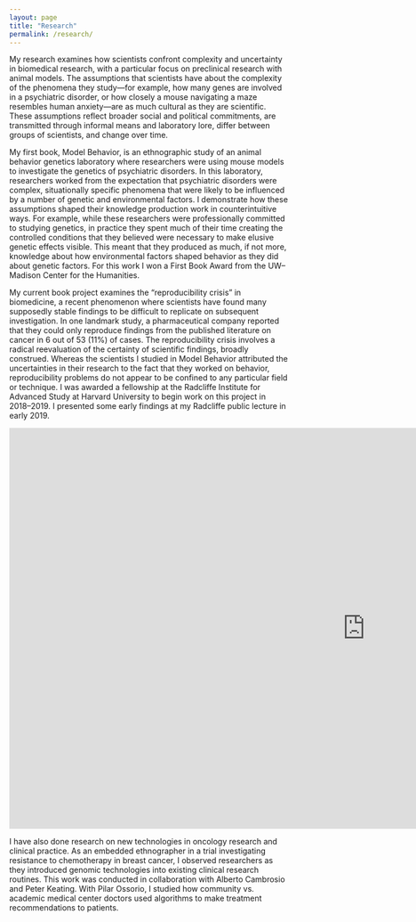 ```yaml
---
layout: page
title: "Research"
permalink: /research/
---
```


My research examines how scientists confront complexity and uncertainty in biomedical research, with a particular focus on preclinical research with animal models. The assumptions that scientists have about the complexity of the phenomena they study—for example, how many genes are involved in a psychiatric disorder, or how closely a mouse navigating a maze resembles human anxiety—are as much cultural as they are scientific. These assumptions reflect broader social and political commitments, are transmitted through informal means and laboratory lore, differ between groups of scientists, and change over time.

My first book, Model Behavior, is an ethnographic study of an animal behavior genetics laboratory where researchers were using mouse models to investigate the genetics of psychiatric disorders. In this laboratory, researchers worked from the expectation that psychiatric disorders were complex, situationally specific phenomena that were likely to be influenced by a number of genetic and environmental factors. I demonstrate how these assumptions shaped their knowledge production work in counterintuitive ways. For example, while these researchers were professionally committed to studying genetics, in practice they spent much of their time creating the controlled conditions that they believed were necessary to make elusive genetic effects visible. This meant that they produced as much, if not more, knowledge about how environmental factors shaped behavior as they did about genetic factors. For this work I won a First Book Award from the UW–Madison Center for the Humanities.

My current book project examines the “reproducibility crisis” in biomedicine, a recent phenomenon where scientists have found many supposedly stable findings to be difficult to replicate on subsequent investigation. In one landmark study, a pharmaceutical company reported that they could only reproduce findings from the published literature on cancer in 6 out of 53 (11%) of cases. The reproducibility crisis involves a radical reevaluation of the certainty of scientific findings, broadly construed. Whereas the scientists I studied in Model Behavior attributed the uncertainties in their research to the fact that they worked on behavior, reproducibility problems do not appear to be confined to any particular field or technique. I was awarded a fellowship at the Radcliffe Institute for Advanced Study at Harvard University to begin work on this project in 2018–2019. I presented some early findings at my Radcliffe public lecture in early 2019. 

<iframe width="1280" height="720" src="https://www.youtube.com/embed/DEZl0e0J9rs" title="The Reproducibility Crisis in Historical Perspective | Nicole C. Nelson || Radcliffe Institute" frameborder="0" allow="accelerometer; autoplay; clipboard-write; encrypted-media; gyroscope; picture-in-picture; web-share" allowfullscreen></iframe>

I have also done research on new technologies in oncology research and clinical practice. As an embedded ethnographer in a trial investigating resistance to chemotherapy in breast cancer, I observed researchers as they introduced genomic technologies into existing clinical research routines. This work was conducted in collaboration with Alberto Cambrosio and Peter Keating. With Pilar Ossorio, I studied how community vs. academic medical center doctors used algorithms to make treatment recommendations to patients. 